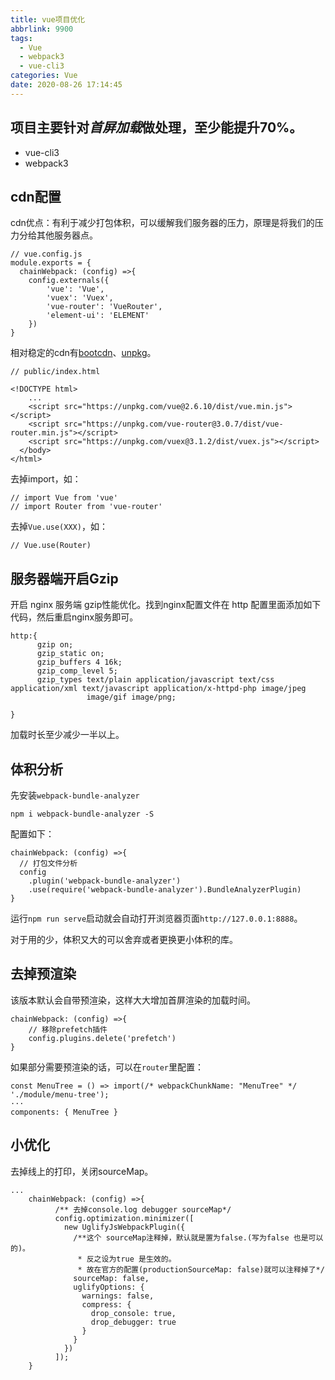 ```yaml
---
title: vue项目优化
abbrlink: 9900
tags:
  - Vue
  - webpack3
  - vue-cli3
categories: Vue
date: 2020-08-26 17:14:45
---
```


## 项目主要针对*首屏加载*做处理，至少能提升70%。
- vue-cli3
- webpack3

## cdn配置
cdn优点：有利于减少打包体积，可以缓解我们服务器的压力，原理是将我们的压力分给其他服务器点。

```
// vue.config.js
module.exports = {
  chainWebpack: (config) =>{
	config.externals({
		'vue': 'Vue',
		'vuex': 'Vuex',
		'vue-router': 'VueRouter',
		'element-ui': 'ELEMENT'
	})
}
```
相对稳定的cdn有[bootcdn](https://www.bootcdn.cn)、[unpkg](https://unpkg.com)。
```
// public/index.html

<!DOCTYPE html>
	...
	<script src="https://unpkg.com/vue@2.6.10/dist/vue.min.js"></script>
	<script src="https://unpkg.com/vue-router@3.0.7/dist/vue-router.min.js"></script>
	<script src="https://unpkg.com/vuex@3.1.2/dist/vuex.js"></script>
  </body>
</html>
```
去掉import，如：
```
// import Vue from 'vue'
// import Router from 'vue-router'
```
去掉`Vue.use(XXX)`，如：
```
// Vue.use(Router)
```

## 服务器端开启Gzip
开启 nginx 服务端 gzip性能优化。找到nginx配置文件在 http 配置里面添加如下代码，然后重启nginx服务即可。
```
http:{ 
      gzip on; 
      gzip_static on;
      gzip_buffers 4 16k;
      gzip_comp_level 5;
      gzip_types text/plain application/javascript text/css application/xml text/javascript application/x-httpd-php image/jpeg 
                 image/gif image/png;

}
```
加载时长至少减少一半以上。

## 体积分析
先安装`webpack-bundle-analyzer`
```
npm i webpack-bundle-analyzer -S
```
配置如下：
```
chainWebpack: (config) =>{
  // 打包文件分析
  config
	.plugin('webpack-bundle-analyzer')
	.use(require('webpack-bundle-analyzer').BundleAnalyzerPlugin)
}
```
运行`npm run serve`启动就会自动打开浏览器页面`http://127.0.0.1:8888`。

对于用的少，体积又大的可以舍弃或者更换更小体积的库。

## 	去掉预渲染
该版本默认会自带预渲染，这样大大增加首屏渲染的加载时间。
```
chainWebpack: (config) =>{
	// 移除prefetch插件
	config.plugins.delete('prefetch')
}
```
如果部分需要预渲染的话，可以在`router`里配置：
```
const MenuTree = () => import(/* webpackChunkName: "MenuTree" */ './module/menu-tree');
···
components: { MenuTree }
```

## 小优化
去掉线上的打印，关闭sourceMap。
```
...
	chainWebpack: (config) =>{
	      /** 去掉console.log debugger sourceMap*/
	      config.optimization.minimizer([
	        new UglifyJsWebpackPlugin({
	          /**这个 sourceMap注释掉，默认就是置为false.(写为false 也是可以的)。
	           * 反之设为true 是生效的。
	           * 故在官方的配置(productionSourceMap: false)就可以注释掉了*/
	          sourceMap: false,
	          uglifyOptions: {
	            warnings: false,
	            compress: {
	              drop_console: true,
	              drop_debugger: true
	            }
	          }
	        })
	      ]);
	}
```